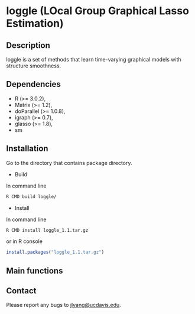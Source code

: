 # loggle (LOcal Group Graphical Lasso Estimation)

## Description
loggle is a set of methods that learn time-varying graphical models with structure smoothness.

## Dependencies
* R (>= 3.0.2),
* Matrix (>= 1.2),
* doParallel (>= 1.0.8),
* igraph (>= 0.7),
* glasso (>= 1.8),
* sm

## Installation
Go to the directory that contains package directory.
* Build

In command line
```bash
R CMD build loggle/
```

* Install

In command line
```bash
R CMD install loggle_1.1.tar.gz
```
or in R console
```r
install.packages("loggle_1.1.tar.gz")
```

## Main functions

## Contact
Please report any bugs to jlyang@ucdavis.edu.
